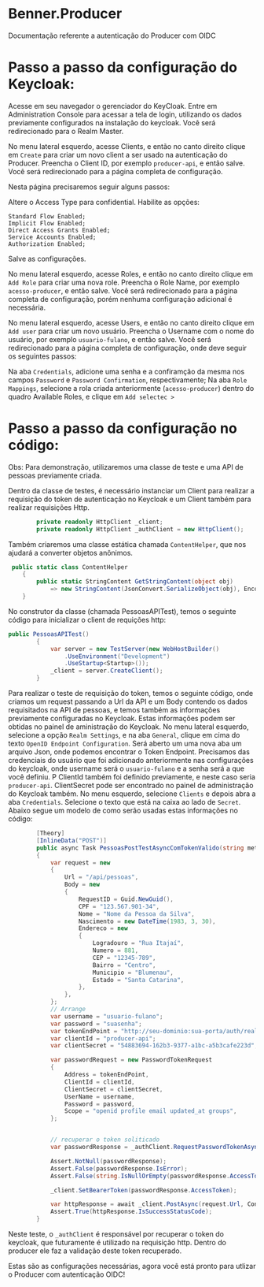 # Benner.Producer

Documentação referente a autenticação do Producer com OIDC

# Passo a passo da configuração do Keycloak:

Acesse em seu navegador o gerenciador do KeyCloak. Entre em Administration Console para acessar a tela de login, utilizando os dados previamente configurados na instalação  do keycloak. Você será redirecionado para o Realm Master.

No menu lateral esquerdo, acesse Clients, e então no canto direito clique em `Create` para criar um novo client a ser usado na autenticação do Producer. Preencha o Client ID, por exemplo `producer-api`, e então salve. Você será redirecionado para a página completa de configuração.

Nesta página precisaremos seguir alguns passos:

Altere o Access Type para confidential.
Habilite as opções:
```
Standard Flow Enabled;
Implicit Flow Enabled;
Direct Access Grants Enabled;
Service Accounts Enabled;
Authorization Enabled;
```
Salve as configurações.


No menu lateral esquerdo, acesse Roles, e então no canto direito clique em `Add Role` para criar uma nova role. Preencha o Role Name, por exemplo `acesso-producer`, e então salve. Você será redirecionado para a página completa de configuração, porém nenhuma configuração adicional é necessária.

No menu lateral esquerdo, acesse Users, e então no canto direito clique em `Add user` para criar um novo usuário. Preencha o Username com o nome do usuário, por exemplo `usuario-fulano`, e então salve. Você será redirecionado para a página completa de configuração, onde deve seguir os seguintes passos:

Na aba `Credentials`, adicione uma senha e a confiramção da mesma nos campos `Password` e `Password Confirmation`, respectivamente;
Na aba `Role Mappings`, selecione a rola criada anteriormente (`acesso-producer`) dentro do quadro Available Roles, e clique em `Add selectec >` 

# Passo a passo da configuração no código:

Obs: Para demonstração, utilizaremos uma classe de teste e uma API de pessoas previamente criada.

Dentro da classe de testes, é necessário instanciar um Client para realizar a requisição do token de autenticação no Keycloak e um Client também para realizar requisições Http.
```csharp
        private readonly HttpClient _client;
        private readonly HttpClient _authClient = new HttpClient();
```
Também criaremos uma classe estática chamada `ContentHelper`, que nos ajudará a converter objetos anônimos. 
```csharp
 public static class ContentHelper
    {
        public static StringContent GetStringContent(object obj)
            => new StringContent(JsonConvert.SerializeObject(obj), Encoding.Default, "application/json");
    }
```

No construtor da classe (chamada PessoasAPITest), temos o seguinte código para inicializar o client de requições http:

```csharp
public PessoasAPITest()
        {
            var server = new TestServer(new WebHostBuilder()
                .UseEnvironment("Development")
                .UseStartup<Startup>());
            _client = server.CreateClient();
        }
```

Para realizar o teste de requisição do token, temos o seguinte código, onde criamos um request passando a Url da API e um Body contendo os dados requisitados na API de pessoas, e temos também as informações previamente configuradas no Keycloak. Estas informações podem ser obtidas no painel de aministração do Keycloak. No menu lateral esquerdo, selecione a opção `Realm Settings`, e na aba `General`, clique em cima do texto `OpenID Endpoint Configuration`. Será aberto um uma nova aba um arquivo Json, onde podemos encontrar o Token Endpoint. Precisamos das credenciais do usuário que foi adicionado anteriormente nas configurações do keycloak, onde username será o `usuario-fulano` e a senha será a que você definiu. P ClientId também foi definido previamente, e neste caso seria `producer-api`. ClientSecret pode ser encontrado no painel de administração do Keycloak também. No menu esquerdo, selecione `Clients` e depois abra a aba `Credentials`. Selecione o texto que está na caixa ao lado de `Secret`.  Abaixo segue um modelo de como serão usadas estas informações no código:

```csharp
        [Theory]
        [InlineData("POST")]
        public async Task PessoasPostTestAsyncComTokenValido(string method)
        {
            var request = new
            {
                Url = "/api/pessoas",
                Body = new
                {
                    RequestID = Guid.NewGuid(),
                    CPF = "123.567.901-34",
                    Nome = "Nome da Pessoa da Silva",
                    Nascimento = new DateTime(1983, 3, 30),
                    Endereco = new
                    {
                        Logradouro = "Rua Itajaí",
                        Numero = 881,
                        CEP = "12345-789",
                        Bairro = "Centro",
                        Municipio = "Blumenau",
                        Estado = "Santa Catarina",
                    },
                },
            };
            // Arrange
            var username = "usuario-fulano";
            var password = "suasenha";
            var tokenEndPoint = "http://seu-dominio:sua-porta/auth/realms/master/protocol/openid-connect/token";
            var clientId = "producer-api";
            var clientSecret = "54883694-162b3-9377-a1bc-a5b3cafe223d";

            var passwordRequest = new PasswordTokenRequest
            {
                Address = tokenEndPoint,
                ClientId = clientId,
                ClientSecret = clientSecret,
                UserName = username,
                Password = password,
                Scope = "openid profile email updated_at groups",
            };


            // recuperar o token soliticado
            var passwordResponse = _authClient.RequestPasswordTokenAsync(passwordRequest).Result;

            Assert.NotNull(passwordResponse);
            Assert.False(passwordResponse.IsError);
            Assert.False(string.IsNullOrEmpty(passwordResponse.AccessToken));

            _client.SetBearerToken(passwordResponse.AccessToken);

            var httpResponse = await _client.PostAsync(request.Url, ContentHelper.GetStringContent(request.Body));
            Assert.True(httpResponse.IsSuccessStatusCode);
        }
```
Neste teste, o `_authClient` é responsável por recuperar o token do keycloak, que futuramente é utilizado na requisição http. Dentro do producer ele faz a validação deste token recuperado.

Estas são as configurações necessárias, agora você está pronto para utlizar o Producer com autenticação OIDC!
